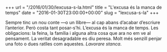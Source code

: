 +++
url = "/2016/01/30/lexcusa-s-la.html"
title = "L'excusa és la manca de temps"
date = "2016-01-30T23:00:00+00:00"
slug = "lexcusa-s-la"
+++

Sempre tinc un nou conte —o un llibre— al cap abans d’acabar d’escriure l’anterior. Però costa tant posar-s’hi. L’excusa és la manca de temps. Les obligacions: la feina, la família i alguna altra cosa que ara no em ve al pensament. La veritat desagradable es diu peresa. Molt més senzill penjar una foto o dues ratlles com aquestes. *Lavorare stanca*.

